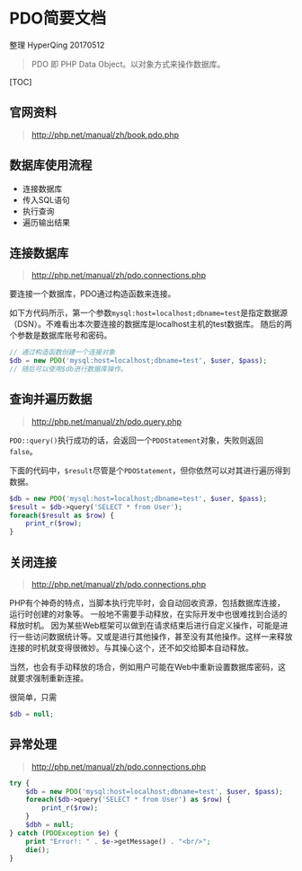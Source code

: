 # PDO简要文档

整理 HyperQing 20170512

>PDO 即 PHP Data Object。以对象方式来操作数据库。

[TOC]

## 官网资料

> http://php.net/manual/zh/book.pdo.php

## 数据库使用流程

- 连接数据库
- 传入SQL语句
- 执行查询
- 遍历输出结果

## 连接数据库

> http://php.net/manual/zh/pdo.connections.php

要连接一个数据库，PDO通过构造函数来连接。

如下方代码所示，第一个参数`mysql:host=localhost;dbname=test`是指定数据源（DSN）。不难看出本次要连接的数据库是localhost主机的test数据库。
随后的两个参数是数据库账号和密码。

```php
// 通过构造函数创建一个连接对象
$db = new PDO('mysql:host=localhost;dbname=test', $user, $pass);
// 随后可以使用$db进行数据库操作。
```

## 查询并遍历数据

> http://php.net/manual/zh/pdo.query.php

`PDO::query()`执行成功的话，会返回一个`PDOStatement`对象，失败则返回 `false`。

下面的代码中，`$result`尽管是个`PDOStatement`，但你依然可以对其进行遍历得到数据。
```php
$db = new PDO('mysql:host=localhost;dbname=test', $user, $pass);
$result = $db->query('SELECT * from User');
foreach($result as $row) {
    print_r($row);
}
```

## 关闭连接

> http://php.net/manual/zh/pdo.connections.php

PHP有个神奇的特点，当脚本执行完毕时，会自动回收资源，包括数据库连接，运行时创建的对象等。
一般地不需要手动释放，在实际开发中也很难找到合适的释放时机。
因为某些Web框架可以做到在请求结束后进行自定义操作，可能是进行一些访问数据统计等。又或是进行其他操作，甚至没有其他操作。这样一来释放连接的时机就变得很微妙。与其操心这个，还不如交给脚本自动释放。

当然，也会有手动释放的场合，例如用户可能在Web中重新设置数据库密码，这就要求强制重新连接。

很简单，只需
```php
$db = null;
```

## 异常处理

> http://php.net/manual/zh/pdo.connections.php

```php
try {
    $db = new PDO('mysql:host=localhost;dbname=test', $user, $pass);
    foreach($db->query('SELECT * from User') as $row) {
        print_r($row);
    }
    $dbh = null;
} catch (PDOException $e) {
    print "Error!: " . $e->getMessage() . "<br/>";
    die();
}
```


